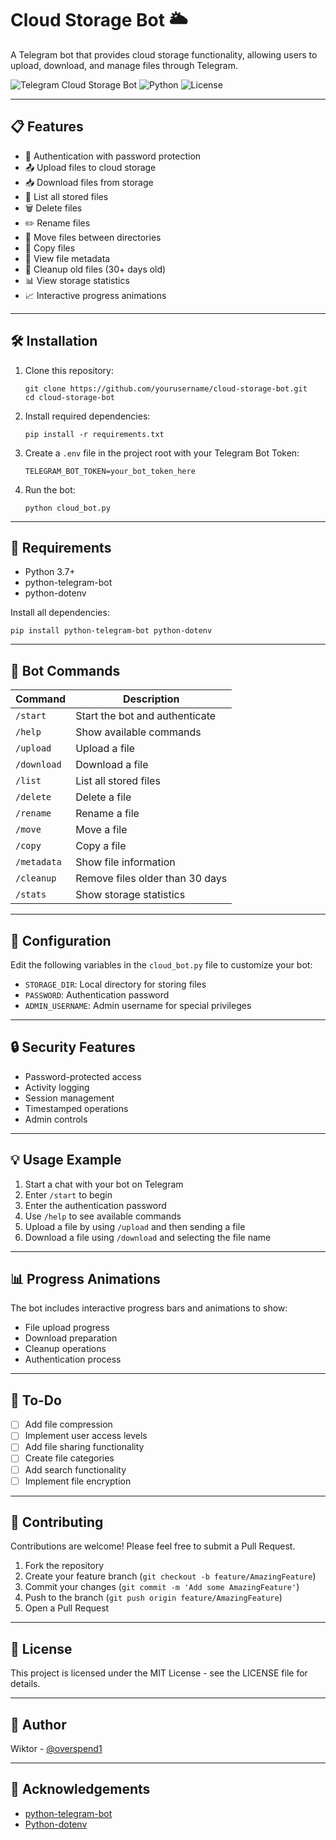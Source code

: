 # Cloud Storage Bot 🌥️

A Telegram bot that provides cloud storage functionality, allowing users to upload, download, and manage files through Telegram.

![Telegram Cloud Storage Bot](https://img.shields.io/badge/Telegram-Bot-blue)
![Python](https://img.shields.io/badge/Python-3.7+-blue)
![License](https://img.shields.io/badge/License-MIT-green)

---

## 📋 Features

- 🔐 Authentication with password protection
- 📤 Upload files to cloud storage
- 📥 Download files from storage
- 📂 List all stored files
- 🗑️ Delete files
- ✏️ Rename files
- 🚚 Move files between directories
- 📄 Copy files
- 📝 View file metadata
- 🧹 Cleanup old files (30+ days old)
- 📊 View storage statistics
- 📈 Interactive progress animations

---

## 🛠️ Installation

1. Clone this repository:
   ```
   git clone https://github.com/yourusername/cloud-storage-bot.git
   cd cloud-storage-bot
   ```

2. Install required dependencies:
   ```
   pip install -r requirements.txt
   ```

3. Create a `.env` file in the project root with your Telegram Bot Token:
   ```
   TELEGRAM_BOT_TOKEN=your_bot_token_here
   ```

4. Run the bot:
   ```
   python cloud_bot.py
   ```

---

## 📄 Requirements

- Python 3.7+
- python-telegram-bot
- python-dotenv

Install all dependencies:
```
pip install python-telegram-bot python-dotenv
```

---

## 🤖 Bot Commands

| Command | Description |
|---------|-------------|
| `/start` | Start the bot and authenticate |
| `/help` | Show available commands |
| `/upload` | Upload a file |
| `/download` | Download a file |
| `/list` | List all stored files |
| `/delete` | Delete a file |
| `/rename` | Rename a file |
| `/move` | Move a file |
| `/copy` | Copy a file |
| `/metadata` | Show file information |
| `/cleanup` | Remove files older than 30 days |
| `/stats` | Show storage statistics |

---

## 🔧 Configuration

Edit the following variables in the `cloud_bot.py` file to customize your bot:

- `STORAGE_DIR`: Local directory for storing files
- `PASSWORD`: Authentication password
- `ADMIN_USERNAME`: Admin username for special privileges

---

## 🔒 Security Features

- Password-protected access
- Activity logging
- Session management
- Timestamped operations
- Admin controls

---

## 💡 Usage Example

1. Start a chat with your bot on Telegram
2. Enter `/start` to begin
3. Enter the authentication password
4. Use `/help` to see available commands
5. Upload a file by using `/upload` and then sending a file
6. Download a file using `/download` and selecting the file name

---

## 📊 Progress Animations

The bot includes interactive progress bars and animations to show:
- File upload progress
- Download preparation
- Cleanup operations
- Authentication process

---

## 📝 To-Do

- [ ] Add file compression
- [ ] Implement user access levels
- [ ] Add file sharing functionality
- [ ] Create file categories
- [ ] Add search functionality
- [ ] Implement file encryption

---

## 🤝 Contributing

Contributions are welcome! Please feel free to submit a Pull Request.

1. Fork the repository
2. Create your feature branch (`git checkout -b feature/AmazingFeature`)
3. Commit your changes (`git commit -m 'Add some AmazingFeature'`)
4. Push to the branch (`git push origin feature/AmazingFeature`)
5. Open a Pull Request

---

## 📜 License

This project is licensed under the MIT License - see the LICENSE file for details.

---

## 👤 Author

Wiktor - [@overspend1](https://github.com/overspend1)

---

## 🙏 Acknowledgements

- [python-telegram-bot](https://github.com/python-telegram-bot/python-telegram-bot)
- [Python-dotenv](https://github.com/theskumar/python-dotenv)
